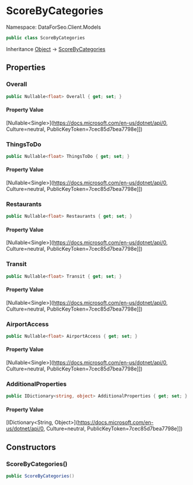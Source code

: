 # ScoreByCategories

Namespace: DataForSeo.Client.Models

```csharp
public class ScoreByCategories
```

Inheritance [Object](https://docs.microsoft.com/en-us/dotnet/api/Object) → [ScoreByCategories](./ScoreByCategories.md)

## Properties

### **Overall**

```csharp
public Nullable<float> Overall { get; set; }
```

#### Property Value

[Nullable&lt;Single&gt;](https://docs.microsoft.com/en-us/dotnet/api/0, Culture=neutral, PublicKeyToken=7cec85d7bea7798e]])<br>

### **ThingsToDo**

```csharp
public Nullable<float> ThingsToDo { get; set; }
```

#### Property Value

[Nullable&lt;Single&gt;](https://docs.microsoft.com/en-us/dotnet/api/0, Culture=neutral, PublicKeyToken=7cec85d7bea7798e]])<br>

### **Restaurants**

```csharp
public Nullable<float> Restaurants { get; set; }
```

#### Property Value

[Nullable&lt;Single&gt;](https://docs.microsoft.com/en-us/dotnet/api/0, Culture=neutral, PublicKeyToken=7cec85d7bea7798e]])<br>

### **Transit**

```csharp
public Nullable<float> Transit { get; set; }
```

#### Property Value

[Nullable&lt;Single&gt;](https://docs.microsoft.com/en-us/dotnet/api/0, Culture=neutral, PublicKeyToken=7cec85d7bea7798e]])<br>

### **AirportAccess**

```csharp
public Nullable<float> AirportAccess { get; set; }
```

#### Property Value

[Nullable&lt;Single&gt;](https://docs.microsoft.com/en-us/dotnet/api/0, Culture=neutral, PublicKeyToken=7cec85d7bea7798e]])<br>

### **AdditionalProperties**

```csharp
public IDictionary<string, object> AdditionalProperties { get; set; }
```

#### Property Value

[IDictionary&lt;String, Object&gt;](https://docs.microsoft.com/en-us/dotnet/api/0, Culture=neutral, PublicKeyToken=7cec85d7bea7798e]])<br>

## Constructors

### **ScoreByCategories()**

```csharp
public ScoreByCategories()
```
